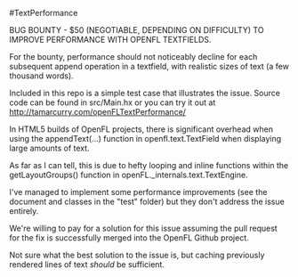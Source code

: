 #TextPerformance

BUG BOUNTY - $50 (NEGOTIABLE, DEPENDING ON DIFFICULTY) TO IMPROVE PERFORMANCE WITH OPENFL TEXTFIELDS.

For the bounty, performance should not noticeably decline for each subsequent append operation in a textfield, with realistic sizes of text (a few thousand words).

Included in this repo is a simple test case that illustrates the issue. Source code can be found in src/Main.hx or you can try it out at http://tamarcurry.com/openFLTextPerformance/

In HTML5 builds of OpenFL projects, there is significant overhead when using the appendText(...) function in openfl.text.TextField when displaying large amounts of text.

As far as I can tell, this is due to hefty looping and inline functions within the getLayoutGroups() function in openFL._internals.text.TextEngine.

I've managed to implement some performance improvements (see the document and classes in the "test" folder) but they don't address the issue entirely.

We're willing to pay for a solution for this issue assuming the pull request for the fix is successfully merged into the OpenFL Github project.

Not sure what the best solution to the issue is, but caching previously rendered lines of text *should* be sufficient.